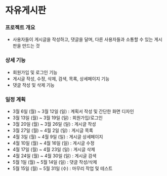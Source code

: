 # 자유게시판


### 프로젝트 개요
- 사용자들이 게시글을 작성하고, 댓글을 달며, 다른 사용자들과 소통할 수 있는 게시판을 만드는 것

### 상세 기능
- 회원가입 및 로그인 기능
- 게시글 작성, 수정, 삭제, 검색, 목록, 상세페이지 기능
- 댓글 작성 및 삭제 기능

### 일정 계획
- 3월 6일 (월) ~ 3월 12일 (일) : 계획서 작성 및 간단한 화면 디자인
- 3월 13일 (월) ~ 3월 19일 (일) : 회원가입/로그인
- 3월 20일 (월) ~ 3월 26일 (일) : 게시글 작성
- 3월 27일 (월) ~ 4월 2일 (일) : 게시글 목록
- 4월 3일 (월) ~ 4월 9일 (일) : 게시글 상세페이지
- 4월 10일 (월) ~ 4월 16일 (일) : 게시글 수정
- 4월 17일 (월) ~ 4월 23일 (일) : 게시글 삭제
- 4월 24일 (월) ~ 4월 30일 (일) : 게시글 검색
- 5월 1일 (월) ~ 5월 14일 (일) : 댓글 작성/삭제
- 5월 15일 (월) ~ 5월 31일 (수) : 마무리 작업 및 테스트
